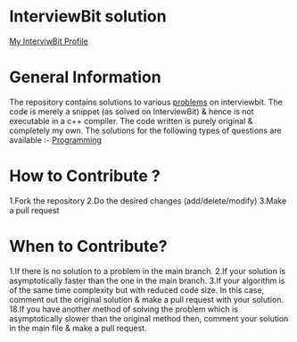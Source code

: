 # **InterviewBit** solution
   [My InterviwBit Profile](https://www.interviewbit.com/profile/akanksha-pandey_547)
# General Information

The repository contains solutions to various [problems](https://www.interviewbit.com/practice/) on interviewbit. The code is merely a snippet (as solved on InterviewBit) & hence is not executable in a c++ compiler.
The code written is purely original & completely my own.
The solutions for the following types of questions are available :-
     [Programming](https://www.interviewbit.com/practice/)

# How to Contribute ?

1.Fork the repository
2.Do the desired changes (add/delete/modify)
3.Make a pull request

# When to Contribute?

1.If there is no solution to a problem in the main branch.
2.If your solution is asymptotically faster than the one in the main branch.
3.If your algorithm is of the same time complexity but with reduced code size. In this case, comment out the original solution & make a pull request with your solution.
18.If you have another method of solving the problem which is asymptotically slower than the original method then, comment your solution in the main file & make a pull request.

